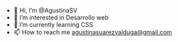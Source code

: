 - 👋 Hi, I’m @AgustinaSV
- 👀 I’m interested in Desarrollo web
- 🌱 I’m currently learning CSS
- 📫 How to reach me agustinasuarezvalduga@gmail.com

<!---
AgustinaSV/AgustinaSV is a ✨ special ✨ repository because its `README.md` (this file) appears on your GitHub profile.
You can click the Preview link to take a look at your changes.
--->
